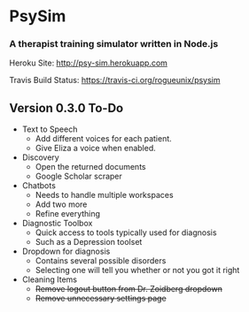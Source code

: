 # PsySim 
### A therapist training simulator written in Node.js

Heroku Site: http://psy-sim.herokuapp.com

Travis Build Status: https://travis-ci.org/rogueunix/psysim

## Version 0.3.0 To-Do
* Text to Speech
  * Add different voices for each patient.
  * Give Eliza a voice when enabled.
* Discovery
  * Open the returned documents
  * Google Scholar scraper
* Chatbots
  * Needs to handle multiple workspaces
  * Add two more 
  * Refine everything
* Diagnostic Toolbox
  * Quick access to tools typically used for diagnosis
  * Such as a Depression toolset
* Dropdown for diagnosis
  * Contains several possible disorders
  * Selecting one will tell you whether or not you got it right
* Cleaning Items
  * ~~Remove logout button from Dr. Zoidberg dropdown~~
  * ~~Remove unnecessary settings page~~

